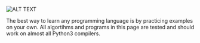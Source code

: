 ![ALT TEXT](https://github.com/tilemachoscfu/basicPythonPrograms/blob/master/python-logo.png)


The best way to learn any programming language is by practicing examples on your own.
All algortihms and programs in this page are tested and should work on almost all Python3 compilers.
